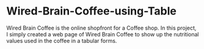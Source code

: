 # Wired-Brain-Coffee-using-Table
Wired Brain Coffee is the online shopfront for a Coffee shop. In this project, I simply created a web page of Wired Brain Coffee to show up the nutritional values used in the coffee in a tabular forms.
